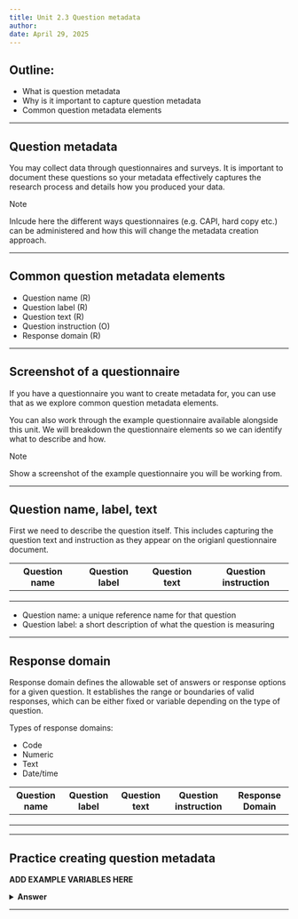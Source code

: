 ```yaml
---
title: Unit 2.3 Question metadata
author: 
date: April 29, 2025
---
```


## Outline:
- What is question metadata
- Why is it important to capture question metadata
- Common question metadata elements

---

## Question metadata

You may collect data through questionnaires and surveys. It is important to document these questions so your metadata effectively captures the research process and details how you produced your data.

>[!NOTE]
> Inlcude here the different ways questionnaires (e.g. CAPI, hard copy etc.) can be administered and how this will change the metadata creation approach.

---

## Common question metadata elements

- Question name (R)
- Question label (R)
- Question text (R)
- Question instruction (O)
- Response domain (R)

---

## Screenshot of a questionnaire 

If you have a questionnaire you want to create metadata for, you can use that as we explore common question metadata elements.

You can also work through the example questionnaire available alongside this unit. We will breakdown the questionnaire elements so we can identify what to describe and how.

>[!NOTE]
> Show a screenshot of the example questionnaire you will be working from.
---

## Question name, label, text 

First we need to describe the question itself. This includes capturing the question text and instruction as they appear on the origianl questionnaire document.

| Question name | Question label          | Question text              |  Question instruction              |
|---------------|-------------------------|----------------------------|------------------------------------|
|               |                         |                            |                                    |
|               |                         |                            |                                    |
|               |                         |                            |                                    |

- Question name: a unique reference name for that question
- Question label: a short description of what the question is measuring 


---
## Response domain

Response domain defines the allowable set of answers or response options for a given question. It establishes the range or boundaries of valid responses, which can be either fixed or variable depending on the type of question. 

Types of response domains:
- Code
- Numeric
- Text
- Date/time

| Question name | Question label          | Question text              |  Question instruction              | Response Domain             |
|---------------|-------------------------|----------------------------|------------------------------------|-----------------------------|
|               |                         |                            |                                    |
|               |                         |                            |                                    |
|               |                         |                            |                                    |

---
## Practice creating question metadata

**ADD EXAMPLE VARIABLES HERE**

<details>
<summary><b>Answer</b></summary>
<p></p>

ADD VARIABLE METADATA HERE SO PEOPLE CAN CHECK THEIR WORK

</details>

---

